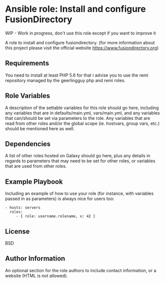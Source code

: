 Ansible role: Install and configure FusionDirectory
====================================================

WIP - Work in progress, don't use this role except if you want to improve it

A role to install and configure fusiondirectory. (for more information about
this project please visit the official website https://www.fusiondirectory.org)

Requirements
------------

You need to install at least PHP 5.6 for that i advise you to use the remi
repository managed by the geerlingguy php and remi roles.

Role Variables
--------------

A description of the settable variables for this role should go here, including any variables that are in defaults/main.yml, vars/main.yml, and any variables that can/should be set via parameters to the role. Any variables that are read from other roles and/or the global scope (ie. hostvars, group vars, etc.) should be mentioned here as well.

Dependencies
------------

A list of other roles hosted on Galaxy should go here, plus any details in regards to parameters that may need to be set for other roles, or variables that are used from other roles.

Example Playbook
----------------

Including an example of how to use your role (for instance, with variables passed in as parameters) is always nice for users too:

    - hosts: servers
      roles:
         - { role: username.rolename, x: 42 }

License
-------

BSD

Author Information
------------------

An optional section for the role authors to include contact information, or a website (HTML is not allowed).

